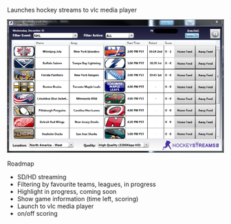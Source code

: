 Launches hockey streams to vlc media player
   
![](https://github.com/lukehutton/streamlauncher/blob/master/docs/screen1.PNG)

Roadmap
* SD/HD streaming
* Filtering by favourite teams, leagues, in progress
* Highlight in progress, coming soon
* Show game information (time left, scoring)
* Launch to vlc media player
* on/off scoring
